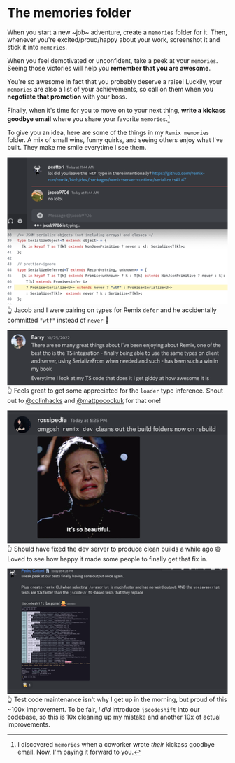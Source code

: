 # The memories folder

When you start a new ~job~ adventure, create a `memories` folder for it.
Then, whenever you're excited/proud/happy about your work, screenshot it and stick it into `memories`.

When you feel demotivated or unconfident, take a peek at your `memories`.
Seeing those victories will help you **remember that you are awesome**.

You're so awesome in fact that you probably deserve a raise!
Luckily, your `memories` are also a list of your achievements,
so call on them when you **negotiate that promotion** with your boss.

Finally, when it's time for you to move on to your next thing,
**write a kickass goodbye email** where you share your favorite `memories`.[^discovering-memories]

[^discovering-memories]:
    I discovered `memories` when a coworker wrote _their_ kickass goodbye email.
    Now, I'm paying it forward to you.

To give you an idea, here are some of the things in my `Remix memories` folder.
A mix of small wins, funny quirks, and seeing others enjoy what I've built.
They make me smile everytime I see them.

![Code with 'wtf' commited as a variable name](./images/jacob-wtf.png)
👆 Jacob and I were pairing on types for Remix `defer` and he accidentally committed `"wtf"` instead of `never` 🤣

![Discord message from Barry](./images/serialize-from.png)
👆 Feels great to get some appreciated for the `loader` type inference.
Shout out to [@colinhacks](https://twitter.com/colinhacks) and [@mattpocockuk](https://twitter.com/mattpocockuk) for that one!

![rossipedia enjoying the clean builds from the dev server](./images/dev-clean.png)
👆 Should have fixed the dev server to produce clean builds a while ago 😅
Loved to see how happy it made some people to finally get that fix in.

![Discord message where I explain how I sped up our codemods by 10-100x](./images/codemod-tests.png)
👆 Test code maintenance isn't why I get up in the morning, but proud of this ~100x improvement.
To be fair, _I did_ introduce `jscodeshift` into our codebase, so this is 10x cleaning up my mistake and another 10x of actual improvements.
